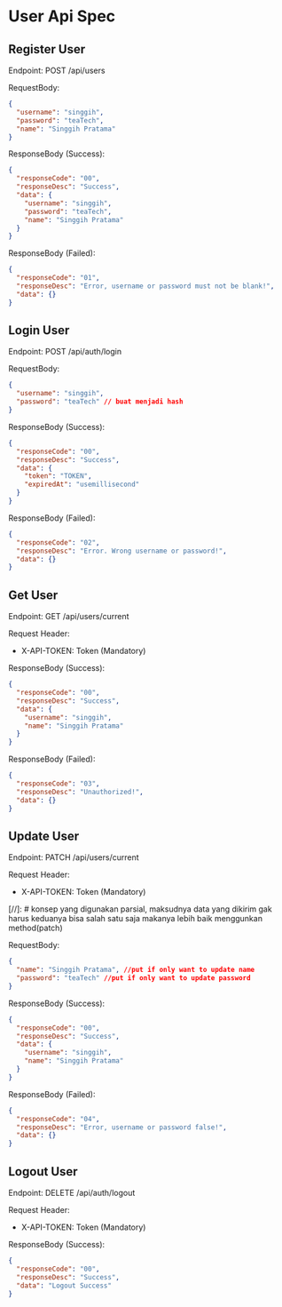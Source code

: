 # User Api Spec

## Register User
Endpoint: POST /api/users

RequestBody:
```json
{
  "username": "singgih",
  "password": "teaTech",
  "name": "Singgih Pratama"
}
```
ResponseBody (Success):
```json
{
  "responseCode": "00",
  "responseDesc": "Success",
  "data": {
    "username": "singgih",
    "password": "teaTech",
    "name": "Singgih Pratama"
  }
}
```
ResponseBody (Failed):
````json
{
  "responseCode": "01",
  "responseDesc": "Error, username or password must not be blank!",
  "data": {}
}
````

## Login User
Endpoint: POST /api/auth/login

RequestBody:
```json
{
  "username": "singgih",
  "password": "teaTech" // buat menjadi hash
}
```
ResponseBody (Success):
```json
{
  "responseCode": "00",
  "responseDesc": "Success",
  "data": {
    "token": "TOKEN",
    "expiredAt": "usemillisecond"
  }
}
```
ResponseBody (Failed):
````json
{
  "responseCode": "02",
  "responseDesc": "Error. Wrong username or password!",
  "data": {}
}
````


## Get User
Endpoint: GET /api/users/current

Request Header:
- X-API-TOKEN: Token (Mandatory)

ResponseBody (Success):
```json
{
  "responseCode": "00",
  "responseDesc": "Success",
  "data": {
    "username": "singgih",
    "name": "Singgih Pratama"
  }
}
```
ResponseBody (Failed):
````json
{
  "responseCode": "03",
  "responseDesc": "Unauthorized!",
  "data": {}
}
````


## Update User
Endpoint: PATCH /api/users/current

Request Header:
- X-API-TOKEN: Token (Mandatory)

[//]: # konsep yang digunakan parsial, maksudnya data yang dikirim gak harus keduanya bisa salah satu saja
makanya lebih baik menggunkan method(patch)

RequestBody:
```json
{
  "name": "Singgih Pratama", //put if only want to update name
  "password": "teaTech" //put if only want to update password
}
```
ResponseBody (Success):
```json
{
  "responseCode": "00",
  "responseDesc": "Success",
  "data": {
    "username": "singgih",
    "name": "Singgih Pratama"
  }
}
```
ResponseBody (Failed):
````json
{
  "responseCode": "04",
  "responseDesc": "Error, username or password false!",
  "data": {}
}
````



## Logout User
Endpoint: DELETE /api/auth/logout

Request Header:
- X-API-TOKEN: Token (Mandatory)

ResponseBody (Success):
```json
{
  "responseCode": "00",
  "responseDesc": "Success",
  "data": "Logout Success"
}